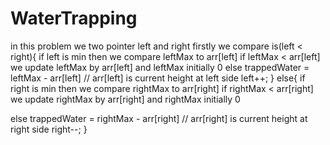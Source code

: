 # WaterTrapping
in this problem we two pointer 
left and right
firstly we compare is(left < right){
  if left is min
  then we compare leftMax to arr[left] if leftMax < arr[left] we update leftMax by arr[left] and leftMax initially 0
  else
  trappedWater = leftMax - arr[left] // arr[left] is current height at left side
  left++;
}
else{
  if right is min
   then we compare rightMax to arr[right] if rightMax < arr[right] we update rightMax by arr[right] and rightMax initially 0
  
  else
  trappedWater = rightMax - arr[right] // arr[right] is current height at right side
  right--;
}
